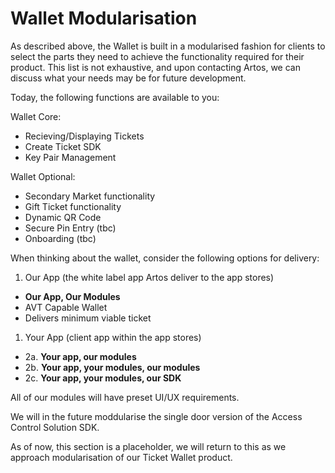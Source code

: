 # Wallet Modularisation

As described above, the Wallet is built in a modularised fashion for clients to select the parts they need to achieve the functionality required for their product. This list is not exhaustive, and upon contacting Artos, we can discuss what your needs may be for future development.

Today, the following functions are available to you:

Wallet Core:

- Recieving/Displaying Tickets
- Create Ticket SDK
- Key Pair Management

Wallet Optional:

- Secondary Market functionality
- Gift Ticket functionality
- Dynamic QR Code
- Secure Pin Entry (tbc)
- Onboarding (tbc)

When thinking about the wallet, consider the following options for delivery:

1. Our App (the white label app Artos deliver to the app stores)
  - **Our App, Our Modules**
  - AVT Capable Wallet
  - Delivers minimum viable ticket
1. Your App (client app within the app stores)
  - 2a. **Your app, our modules**
  - 2b. **Your app, your modules, our modules**
  - 2c. **Your app, your modules, our SDK**

All of our modules will have preset UI/UX requirements.

We will in the future moddularise the single door version of the Access Control Solution SDK.

<aside class="notice">
As of now, this section is a placeholder, we will return to this as we approach modularisation of our Ticket Wallet product.
</aside>
